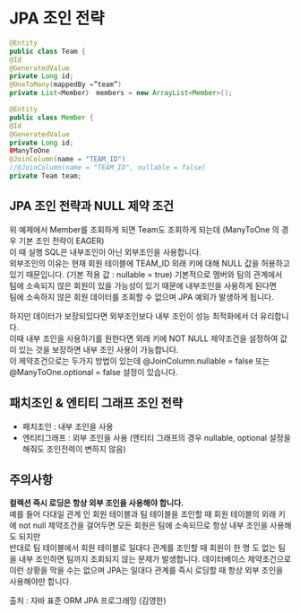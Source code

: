 # JPA 조인 전략
 ```java
 @Entity
 public class Team {
 @Id
@GeneratedValue 
private Long id;
 @OneToMany(mappedBy =”team”)
 private List<Member〉 members = new ArrayList<Member>();
 ```
```java
@Entity
public class Member {
@Id 
@GeneratedValue 
private Long id;
0ManyToOne
@JoinColumn(name = "TEAM_ID")
//@JoinColumn(name = "TEAM_ID", nullable = false)
private Team team;
```

##  JPA 조인 전략과 NULL 제약 조건
   위 예제에서 Member를 조회하게 되면 Team도 조회하게 되는데 (ManyToOne 의 경우 기본 조인 전략이 EAGER)  
  이 때 실행 SQL은 내부조인이 아닌 외부조인을 사용합니다.  
  외부조인의 이유는 현재 회원 테이블에 TEAM_ID 외래 키에 대해 NULL 값을 허용하고 있기 때문입니다. (기본 적용 값 : nullable = true)
  기본적으로 멤버와 팀의 관계에서 팀에 소속되지 않은 회원이 있을 가능성이 있기 때문에 내부조인을 사용하게 된다면  
  팀에 소속하지 않은 회원 데이터를 조회할 수 없으며 JPA 예외가 발생하게 됩니다.  
  
  하지만 데이터가 보장되있다면 외부조인보다 내부 조인이 성능 최적화에서 더 유리합니다.  
  이때 내부 조인을 사용하기를 원한다면 외래 키에 NOT NULL 제약조건을 설정하여 값이 있는 것을 보장하면 내부 조인 사용이 가능합니다.  
  이 제약조건으로는 두가지 방법이 있는데 @JoinColumn.nullable = false 또는 @ManyToOne.optional = false 설정이 있습니다.
  
## 패치조인 & 엔티티 그래프 조인 전략
   - 패치조인 : 내부 조인을 사용
   - 엔티티그래프 : 외부 조인을 사용 (엔티티 그래프의 경우 nullable, optional 설정을 해줘도 조인전력이 변하지 않음)
  
## 주의사항
   **컬렉션 즉시 로딩은 항상 외부 조인을 사용해야 합니다.**   
     예를 들어 다대일 관계 인 회원 테이블과 팀 테이블을 조인할 때 회원 테이블의 외래 키에 not null 제약조건을 걸어두면 모든 회원은 팀에 소속되므로
     항상 내부 조인을 사용해도 되지만  
     반대로 팀 테이블에서 회원 테이블로 일대다 관계를 조인할 때 회원이 한 명 도 없는 팀을 내부 조인하면 팀까지 조회되지 않는 문제가 발생합니다.
     데이터베이스 제약조건으로 이런 상황을 막을 수는 없으며 JPA는 일대다 관계를 즉시 로딩할 때 항상 외부 조인을 사용해야만 합니다.

  
출처 : 자바 표준 ORM JPA 프로그래밍 (김영한)
